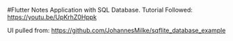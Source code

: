 #Flutter Notes Application with SQL Database. Tutorial Followed:
https://youtu.be/UpKrhZ0Hppk

UI pulled from:
https://github.com/JohannesMilke/sqflite_database_example
